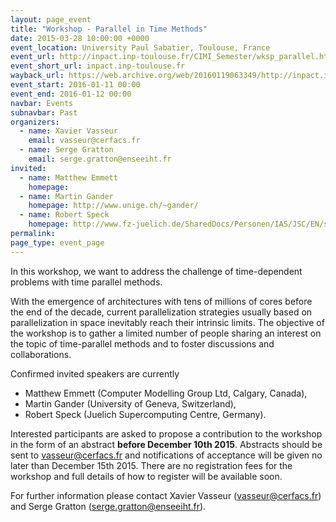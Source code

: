 ```yaml
---
layout: page_event
title: "Workshop - Parallel in Time Methods"
date: 2015-03-28 10:00:00 +0000
event_location: University Paul Sabatier, Toulouse, France
event_url: http://inpact.inp-toulouse.fr/CIMI_Semester/wksp_parallel.html
event_short_url: inpact.inp-toulouse.fr
wayback_url: https://web.archive.org/web/20160119063349/http://inpact.inp-toulouse.fr/CIMI_Semester/wksp_parallel.html
event_start: 2016-01-11 00:00
event_end: 2016-01-12 00:00
navbar: Events
subnavbar: Past
organizers:
  - name: Xavier Vasseur
    email: vasseur@cerfacs.fr
  - name: Serge Gratton
    email: serge.gratton@enseeiht.fr
invited:
  - name: Matthew Emmett
    homepage:
  - name: Martin Gander
    homepage: http://www.unige.ch/~gander/
  - name: Robert Speck
    homepage: http://www.fz-juelich.de/SharedDocs/Personen/IAS/JSC/EN/staff/speck_r.html
permalink:
page_type: event_page
---
```


In this workshop, we want to address the challenge of time-dependent
problems with time parallel methods. 

With the emergence of architectures with tens of millions of cores before the end of the decade, current
parallelization strategies usually based on parallelization in space
inevitably reach their intrinsic limits. The objective of the workshop is
to gather a limited number of people sharing an interest on the topic of
time-parallel methods and to foster discussions and collaborations.

Confirmed invited speakers are currently 

- Matthew Emmett (Computer Modelling Group Ltd, Calgary, Canada), 
- Martin Gander (University of Geneva, Switzerland),
- Robert Speck (Juelich Supercomputing Centre, Germany).

Interested participants are asked to propose a contribution to the
workshop in the form of an abstract **before December 10th 2015**. Abstracts
should be sent to vasseur@cerfacs.fr and notifications of acceptance
will be given no later than December 15th 2015. There are no
registration fees for the workshop and full details of how to register
will be available soon.

For further information please contact Xavier Vasseur
(vasseur@cerfacs.fr) and Serge Gratton (serge.gratton@enseeiht.fr).
